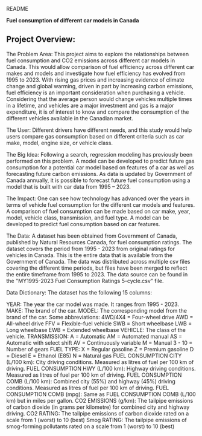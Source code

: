 README

**Fuel consumption of different car models in Canada**


## Project Overview:


The Problem Area:
This project aims to explore the relationships between fuel consumption and CO2 emissions across different car models in Canada. This would allow comparison of fuel efficiency across different car makes and models and investigate how fuel efficiency has evolved from 1995 to 2023. With rising gas prices and increasing evidence of climate change and global warming, driven in part by increasing carbon emissions, fuel efficiency is an important consideration when purchasing a vehicle. Considering that the average person would change vehicles multiple times in a lifetime, and vehicles are a major investment and gas is a major expenditure, it is of interest to know and compare the consumption of the different vehicles available in the Canadian market.

The User:
Different drivers have different needs, and this study would help users compare gas consumption based on different criteria such as car make, model, engine size, or vehicle class.

The Big Idea:
Following a search, regression modeling has previously been performed on this problem. A model can be developed to predict future gas consumption for a potential car model based on features of a car as well as forecasting future carbon emissions. As data is updated by Government of Canada annually, it is possible to forecast future fuel consumption using a model that is built with car data from 1995 – 2023. 

The Impact:
One can see how technology has advanced over the years in terms of vehicle fuel consumption for the different car models and features. 
A comparison of fuel consumption can be made based on car make, year, model, vehicle class, transmission, and fuel type. A model can be developed to predict fuel consumption based on car features.  

The Data:
A dataset has been obtained from Government of Canada, published by Natural Resources Canada, for fuel consumption ratings. The dataset covers the period from 1995 - 2023 from original ratings for vehicles in Canada. This is the entire data that is available from the Government of Canada. The data was distributed across multiple csv files covering the different time periods, but files have been merged to reflect the entire timeframe from 1995 to 2023. The data source can be found in the "MY1995-2023 Fuel Consumption Ratings 5-cycle.csv" file.


Data Dictionary:
The dataset has the following 15 columns:

YEAR: The year the car model was made. It ranges from 1995 - 2023.
MAKE: The brand of the car.
MODEL: The corresponding model from the brand of the car. Some abbreviations:
            4WD/4X4 = Four-wheel drive
            AWD = All-wheel drive
            FFV = Flexible-fuel vehicle
            SWB = Short wheelbase
            LWB = Long wheelbase
            EWB = Extended wheelbase
VEHICLE: The class of the vehicle. 
TRANSMISSION: 
            A = Automatic
            AM = Automated manual
            AS = Automatic with select shift
            AV = Continuously variable
            M = Manual
            3 - 10 = Number of gears
FUEL TYPE:
            X = Regular gasoline
            Z = Premium gasoline
            D = Diesel
            E = Ethanol (E85)
            N = Natural gas
FUEL CONSUMPTION CITY (L/100 km): City driving conditions. Measured as litres of fuel per 100 km of driving.
FUEL CONSUMPTION HWY (L/100 km): Highway driving conditions. Measured as litres of fuel per 100 km of driving.
FUEL CONSUMPTION COMB (L/100 km): Combined city (55%) and highway (45%) driving conditions. Measured as litres of fuel per 100 km of driving.
FUEL CONSUMPTION COMB (mpg): Same as FUEL CONSUMPTION COMB (L/100 km) but in miles per gallon.
CO2 EMISSIONS (g/km): The tailpipe emissions of carbon dioxide (in grams per kilometre) for combined city and highway driving. 
CO2 RATING: The tailpipe emissions of carbon dioxide rated on a scale from 1 (worst) to 10 (best)
Smog RATING: The tailpipe emissions of smog-forming pollutants rated on a scale from 1 (worst) to 10 (best)
